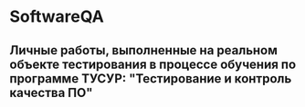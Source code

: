 # SoftwareQA
## Личные работы, выполненные на реальном объекте тестирования в процессе обучения по программе ТУСУР: "Тестирование и контроль качества ПО"

